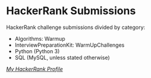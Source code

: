 # HackerRank Submissions
HackerRank challenge submissions divided by category:
- Algorithms: Warmup
- InterviewPreparationKit: WarmUpChallenges
- Python (Python 3)
- SQL (MySQL, unless stated otherwise)

[*My HackerRank Profile*](https://www.hackerrank.com/alyslma)